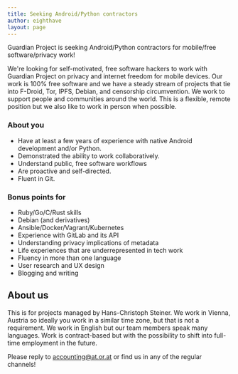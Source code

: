 ```yaml
---
title: Seeking Android/Python contractors
author: eighthave
layout: page
---
```


Guardian Project is seeking Android/Python contractors for mobile/free software/privacy work!

We're looking for self-motivated, free software hackers to work with Guardian Project on privacy and internet freedom for mobile devices. Our work is 100% free software and we have a steady stream of projects that tie into F-Droid, Tor, IPFS, Debian, and censorship circumvention.  We work to support people and communities around the world.  This is a flexible, remote position but we also like to work in person when possible.

### About you

* Have at least a few years of experience with native Android development and/or Python.
* Demonstrated the ability to work collaboratively.
* Understand public, free software workflows
* Are proactive and self-directed.
* Fluent in Git.

### Bonus points for

* Ruby/Go/C/Rust skills
* Debian (and derivatives)
* Ansible/Docker/Vagrant/Kubernetes
* Experience with GitLab and its API
* Understanding privacy implications of metadata
* Life experiences that are underrepresented in tech work
* Fluency in more than one language
* User research and UX design
* Blogging and writing

## About us

This is for projects managed by Hans-Christoph Steiner. We work in Vienna, Austria so ideally you work in a similar time zone, but that is not a requirement. We work in English but our team members speak many languages. Work is contract-based but with the possibility to shift into full-time employment in the future.

Please reply to <accounting@at.or.at> or find us in any of the regular channels!
